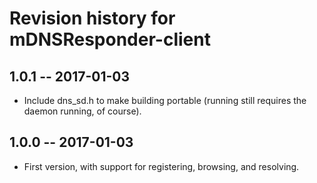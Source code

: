 # Revision history for mDNSResponder-client

## 1.0.1  -- 2017-01-03

* Include dns_sd.h to make building portable (running still requires the
  daemon running, of course).

## 1.0.0  -- 2017-01-03

* First version, with support for registering, browsing, and resolving.
